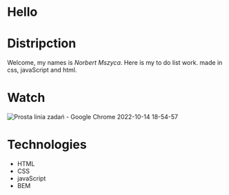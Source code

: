 # Hello

# Distripction
Welcome, my names is *Norbert Mszyca*. Here is my to do list work. made in css, javaScript and html.

# Watch

![Prosta linia zadań - Google Chrome 2022-10-14 18-54-57](https://user-images.githubusercontent.com/114927587/195901374-54c345c0-70b3-4803-bcc8-fcea6fbcc2ad.gif)

# Technologies
- HTML
- CSS
- javaScript
- BEM
